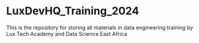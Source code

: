 # LuxDevHQ_Training_2024
This is the repository for storing all materials in data engineering training by Lux Tech Academy and Data Science East Africa
